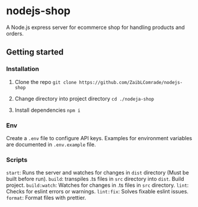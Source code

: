 # nodejs-shop

A Node.js express server for ecommerce shop for handling products and orders.

## Getting started

### Installation

1. Clone the repo
   `git clone https://github.com/ZaibLComrade/nodejs-shop`

2. Change directory into project directory
   `cd ./nodeja-shop`

3. Install dependencies
   `npm i`

### Env

Create a `.env` file to configure API keys. Examples for environment variables are documented in `.env.example` file.

### Scripts

`start`: Runs the server and watches for changes in `dist` directory (Must be built before run).
`build`: transpiles .ts files in `src` directory into `dist`. Build project.
`build:watch`: Watches for changes in .ts files in `src` directory.
`lint`: Checks for eslint errors or warnings.
`lint:fix`: Solves fixable eslint issues.
`format`: Format files with prettier.
